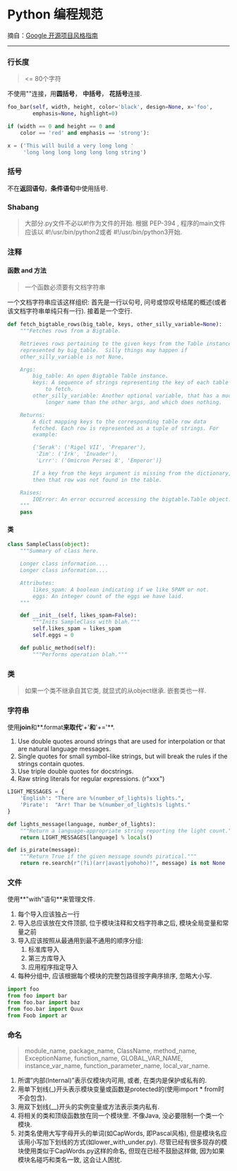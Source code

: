 # Python 编程规范

摘自：[Google 开源项目风格指南](http://zh-google-styleguide.readthedocs.io/en/latest/google-python-styleguide/python_style_rules/)

---

### 行长度

> <= 80个字符

不使用"\"连接，用**圆括号**， **中括号**， **花括号**连接.

```python
foo_bar(self, width, height, color='black', design=None, x='foo',
        emphasis=None, highlight=0)

if (width == 0 and height == 0 and
    color == 'red' and emphasis == 'strong'):

x = ('This will build a very long long '
     'long long long long long long string')
```

### 括号

不在**返回语句**，**条件语句**中使用括号.

### Shabang

> 大部分.py文件不必以#!作为文件的开始. 根据 PEP-394 , 程序的main文件应该以 #!/usr/bin/python2或者 #!/usr/bin/python3开始.

### 注释

#### 函数 and 方法

> 一个函数必须要有文档字符串

一个文档字符串应该这样组织: 首先是一行以句号, 问号或惊叹号结尾的概述(或者该文档字符串单纯只有一行). 接着是一个空行.

```python
def fetch_bigtable_rows(big_table, keys, other_silly_variable=None):
    """Fetches rows from a Bigtable.

    Retrieves rows pertaining to the given keys from the Table instance
    represented by big_table.  Silly things may happen if
    other_silly_variable is not None.

    Args:
        big_table: An open Bigtable Table instance.
        keys: A sequence of strings representing the key of each table row
            to fetch.
        other_silly_variable: Another optional variable, that has a much
            longer name than the other args, and which does nothing.

    Returns:
        A dict mapping keys to the corresponding table row data
        fetched. Each row is represented as a tuple of strings. For
        example:

        {'Serak': ('Rigel VII', 'Preparer'),
         'Zim': ('Irk', 'Invader'),
         'Lrrr': ('Omicron Persei 8', 'Emperor')}

        If a key from the keys argument is missing from the dictionary,
        then that row was not found in the table.

    Raises:
        IOError: An error occurred accessing the bigtable.Table object.
    """
    pass
```

#### 类

```python
class SampleClass(object):
    """Summary of class here.

    Longer class information....
    Longer class information....

    Attributes:
        likes_spam: A boolean indicating if we like SPAM or not.
        eggs: An integer count of the eggs we have laid.
    """

    def __init__(self, likes_spam=False):
        """Inits SampleClass with blah."""
        self.likes_spam = likes_spam
        self.eggs = 0

    def public_method(self):
        """Performs operation blah."""
```

### 类

> 如果一个类不继承自其它类, 就显式的从object继承. 嵌套类也一样.

### 字符串

使用**join**和**.format**来取代**'+'**和**'+='**.

1. Use double quotes around strings that are used for interpolation or that are natural language messages.
2. Single quotes for small symbol-like strings, but will break the rules if the strings contain quotes.
3. Use triple double quotes for docstrings.
4. Raw string literals for regular expressions. (r"xxx")

```python
LIGHT_MESSAGES = {
    'English': "There are %(number_of_lights)s lights.",
    'Pirate':  "Arr! Thar be %(number_of_lights)s lights."
}

def lights_message(language, number_of_lights):
    """Return a language-appropriate string reporting the light count."""
    return LIGHT_MESSAGES[language] % locals()

def is_pirate(message):
    """Return True if the given message sounds piratical."""
    return re.search(r"(?i)(arr|avast|yohoho)!", message) is not None
```

### 文件

使用**"with"语句**来管理文件.

1. 每个导入应该独占一行
2. 导入总应该放在文件顶部, 位于模块注释和文档字符串之后, 模块全局变量和常量之前
3. 导入应该按照从最通用到最不通用的顺序分组:
    1. 标准库导入
    2. 第三方库导入
    3. 应用程序指定导入
4. 每种分组中, 应该根据每个模块的完整包路径按字典序排序, 忽略大小写.

```python
import foo
from foo import bar
from foo.bar import baz
from foo.bar import Quux
from Foob import ar
```

### 命名

> module_name, package_name, ClassName, method_name, ExceptionName, function_name, GLOBAL_VAR_NAME, instance_var_name, function_parameter_name, local_var_name.

1. 所谓”内部(Internal)”表示仅模块内可用, 或者, 在类内是保护或私有的.
2. 用单下划线(_)开头表示模块变量或函数是protected的(使用import * from时不会包含).
3. 用双下划线(__)开头的实例变量或方法表示类内私有.
4. 将相关的类和顶级函数放在同一个模块里. 不像Java, 没必要限制一个类一个模块.
5. 对类名使用大写字母开头的单词(如CapWords, 即Pascal风格), 但是模块名应该用小写加下划线的方式(如lower_with_under.py). 尽管已经有很多现存的模块使用类似于CapWords.py这样的命名, 但现在已经不鼓励这样做, 因为如果模块名碰巧和类名一致, 这会让人困扰.
